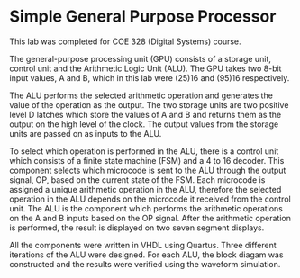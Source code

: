 # Simple General Purpose Processor
This lab was completed for COE 328 (Digital Systems) course.

The general-purpose processing unit (GPU) consists of a storage unit, control unit and the
Arithmetic Logic Unit (ALU). The GPU takes two 8-bit input values, A and B, which in this lab
were (25)16 and (95)16 respectively.

The ALU performs the selected arithmetic operation and
generates the value of the operation as the output. The two storage units are two positive level D
latches which store the values of A and B and returns them as the output on the high level of the
clock. The output values from the storage units are passed on as inputs to the ALU. 

To select
which operation is performed in the ALU, there is a control unit which consists of a finite state
machine (FSM) and a 4 to 16 decoder. This component selects which microcode is sent to the
ALU through the output signal, OP, based on the current state of the FSM. Each microcode is
assigned a unique arithmetic operation in the ALU, therefore the selected operation in the ALU
depends on the microcode it received from the control unit. The ALU is the component which
performs the arithmetic operations on the A and B inputs based on the OP signal. After the
arithmetic operation is performed, the result is displayed on two seven segment displays.

All the components were written in VHDL using Quartus. Three different iterations of the ALU were designed. For each ALU, the block diagam was constructed and the results were verified using the waveform simulation.
